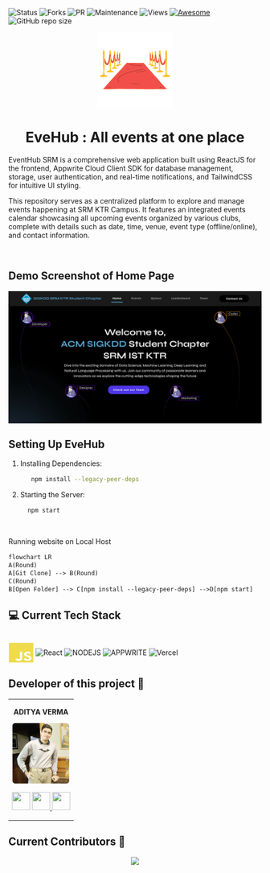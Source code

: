 
![Status](https://img.shields.io/website-up-down-green-red/https/evehubsrm.vercel.app/.svg)
![Forks](https://img.shields.io/github/forks/ADITYAVOFFICIAL/EveHub.svg)
![PR](https://img.shields.io/github/issues-pr/ADITYAVOFFICIAL/EveHub.svg)
![Maintenance](https://img.shields.io/badge/Maintained%3F-yes-green.svg)
![Views](https://views.whatilearened.today/views/github/ADITYAVOFFICIAL/EveHub.svg)
[![Awesome](https://awesome.re/badge.svg)](https://awesome.re)
![GitHub repo size](https://img.shields.io/github/repo-size/ADITYAVOFFICIAL/EveHub)

<p align="center">
  <a href="evehubsrm.vercel.app">
    <img alt = "Logo" height="150" width="150" src = "https://raw.githubusercontent.com/ADITYAVOFFICIAL/EveHub/main/public/logo512.png">
  </a>

</p>
<h1 align="center" >EveHub : All events at one place </h1>

  
</p>

EventHub SRM is a comprehensive web application built using ReactJS for the frontend, Appwrite Cloud Client SDK for database management, storage, user authentication, and real-time notifications, and TailwindCSS for intuitive UI styling.

This repository serves as a centralized platform to explore and manage events happening at SRM KTR Campus. It features an integrated events calendar showcasing all upcoming events organized by various clubs, complete with details such as date, time, venue, event type (offline/online), and contact information.

<br>

## Demo Screenshot of Home Page
<img align="center" alt="Home Page"  src="https://raw.githubusercontent.com/ACM-SIGKDD-SRM-KTR-STUDENT-CHAPTER/Official_Website/main/public/ss.png">

## Setting Up EveHub

1. Installing Dependencies:
    ```bash
       npm install --legacy-peer-deps

2. Starting the Server:
    ```bash
      npm start
<br>

<p>Running website on Local Host</p>

```mermaid
flowchart LR
A(Round)
A[Git Clone] --> B(Round)
C(Round)
B[Open Folder] --> C[npm install --legacy-peer-deps] -->D[npm start]
```

 ## 💻 Current Tech Stack
<div style="display: inline_block"><br>
  <img align="center" alt="Js" height="40" width="50" src="https://raw.githubusercontent.com/devicons/devicon/master/icons/javascript/javascript-plain.svg">
  <img align="center" alt="React" height="45" width="55" src="https://upload.wikimedia.org/wikipedia/commons/thumb/a/a7/React-icon.svg/2300px-React-icon.svg.png">
  <img align="center" alt="NODEJS" height="50" width="45" src="https://static-00.iconduck.com/assets.00/node-js-icon-454x512-nztofx17.png">
  <img align="center" alt="APPWRITE" height="70" width="70" src="https://privacyshortlist.com/products/appwrite.svg">
  <img align="center" alt="Vercel" height="30" width="130" src="https://upload.wikimedia.org/wikipedia/commons/thumb/5/5e/Vercel_logo_black.svg/2560px-Vercel_logo_black.svg.png">
</div>

<div><h2><strong>Developer of this project 🔻</strong></h2></div>

<table align="center">
<tr align="center">
<td>

**ADITYA VERMA**

<p align="center">
<img src = "https://raw.githubusercontent.com/ADITYAVOFFICIAL/ADITYAVOFFICIAL/main/pics/adityav.png"  height="120" alt="Aditya Verma">
</p>
<p align="center">
<a href = "https://github.com/ADITYAVOFFICIAL"><img src = "https://img.icons8.com/3d-fluency/94/github.png" width="36" height = "36"/></a>
<a href = "https://www.linkedin.com/in/aditya-verma-real/">
<img src = "https://img.icons8.com/color/48/linkedin.png" width="36" height="36"/>
</a>
<a href = "https://medium.com/@adityaver">
<img src = "https://img.icons8.com/stickers/100/medium-logo.png" width="36" height="36"/>
</a>
</p>
</td>
</table>

 ## Current Contributors 🔻
<div align="center">
  <a href="https://github.com/ADITYAVOFFICIAL/EveHub/graphs/contributors">
  <img src="https://contrib.rocks/image?repo=ADITYAVOFFICIAL/EveHub" />
</a>
</div>

